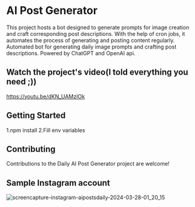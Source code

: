 # AI Post Generator
 This project hosts a bot designed to generate prompts for image creation and craft corresponding post descriptions. With the help of cron jobs, it automates the process of generating and posting content regularly. Automated bot for generating daily image prompts and crafting post descriptions. Powered by ChatGPT and OpenAI api. 

## Watch the project's video(I told everything you need ;))
https://youtu.be/dKN_UAMzIOk

## Getting Started
1.npm install
2.Fill env variables

## Contributing
Contributions to the Daily AI Post Generator project are welcome! 

## Sample Instagram account
![screencapture-instagram-aipostsdaily-2024-03-28-01_20_15](https://github.com/muefdo/instagram-post-generator-ai/assets/112949938/961ab9d1-3369-4fbc-a0e4-87afd88ef997)
